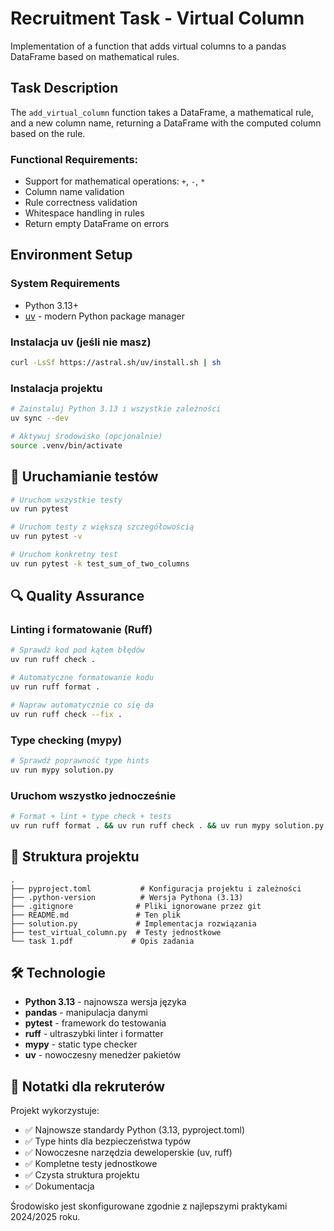# Recruitment Task - Virtual Column

Implementation of a function that adds virtual columns to a pandas DataFrame based on mathematical rules.

## Task Description

The `add_virtual_column` function takes a DataFrame, a mathematical rule, and a new column name, returning a DataFrame with the computed column based on the rule.

### Functional Requirements:
- Support for mathematical operations: `+`, `-`, `*`
- Column name validation
- Rule correctness validation
- Whitespace handling in rules
- Return empty DataFrame on errors

## Environment Setup

### System Requirements
- Python 3.13+
- [uv](https://github.com/astral-sh/uv) - modern Python package manager

### Instalacja uv (jeśli nie masz)
```bash
curl -LsSf https://astral.sh/uv/install.sh | sh
```

### Instalacja projektu
```bash
# Zainstaluj Python 3.13 i wszystkie zależności
uv sync --dev

# Aktywuj środowisko (opcjonalnie)
source .venv/bin/activate
```

## 🧪 Uruchamianie testów

```bash
# Uruchom wszystkie testy
uv run pytest

# Uruchom testy z większą szczegółowością
uv run pytest -v

# Uruchom konkretny test
uv run pytest -k test_sum_of_two_columns
```

## 🔍 Quality Assurance

### Linting i formatowanie (Ruff)
```bash
# Sprawdź kod pod kątem błędów
uv run ruff check .

# Automatyczne formatowanie kodu
uv run ruff format .

# Napraw automatycznie co się da
uv run ruff check --fix .
```

### Type checking (mypy)
```bash
# Sprawdź poprawność type hints
uv run mypy solution.py
```

### Uruchom wszystko jednocześnie
```bash
# Format + lint + type check + tests
uv run ruff format . && uv run ruff check . && uv run mypy solution.py && uv run pytest
```

## 📁 Struktura projektu

```
.
├── pyproject.toml           # Konfiguracja projektu i zależności
├── .python-version          # Wersja Pythona (3.13)
├── .gitignore              # Pliki ignorowane przez git
├── README.md               # Ten plik
├── solution.py             # Implementacja rozwiązania
├── test_virtual_column.py  # Testy jednostkowe
└── task 1.pdf             # Opis zadania
```

## 🛠️ Technologie

- **Python 3.13** - najnowsza wersja języka
- **pandas** - manipulacja danymi
- **pytest** - framework do testowania
- **ruff** - ultraszybki linter i formatter
- **mypy** - static type checker
- **uv** - nowoczesny menedżer pakietów

## 📝 Notatki dla rekruterów

Projekt wykorzystuje:
- ✅ Najnowsze standardy Python (3.13, pyproject.toml)
- ✅ Type hints dla bezpieczeństwa typów
- ✅ Nowoczesne narzędzia deweloperskie (uv, ruff)
- ✅ Kompletne testy jednostkowe
- ✅ Czysta struktura projektu
- ✅ Dokumentacja

Środowisko jest skonfigurowane zgodnie z najlepszymi praktykami 2024/2025 roku.

